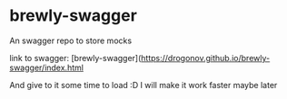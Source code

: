 # brewly-swagger
An swagger repo to store mocks

link to swagger: [brewly-swagger](https://drogonov.github.io/brewly-swagger/index.html

And give to it some time to load :D
I will make it work faster maybe later